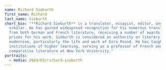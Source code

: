 ```yaml
---
name: Richard Sieburth
first_name: Richard
last_name: Sieburth
short_bio: "**Richard Sieburth** is a translator, essayist, editor, and literary
  scholar. He has gained widespread recognition for his numerous translations
  from both German and French literature, receiving a number of awards and
  prizes for his work. Sieburth is considered an authority on literary
  modernism, particularly the life and work of Ezra Pound. He has taught at many
  institutions of higher learning, serving as a professor of French and
  comparative literature at New York University."
portraits:
  - media: 2024/03/richard-sieburth
---
```

